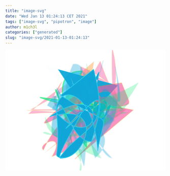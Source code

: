 ```yaml
---
title: "image-svg"
date: "Wed Jan 13 01:24:13 CET 2021"
tags: ["image-svg", "pipotron", "image"]
author: m1ch3l
categories: ["generated"]
slug: "image-svg/2021-01-13-01:24:13"
---
```


![](image.svg)
